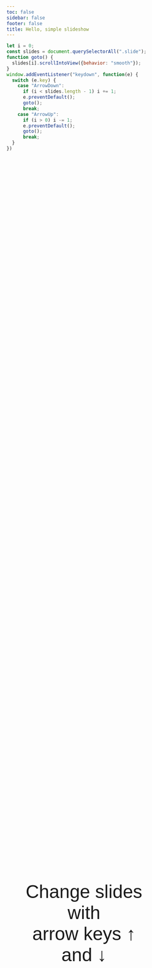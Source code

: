 ```yaml
---
toc: false
sidebar: false
footer: false
title: Hello, simple slideshow
---
```


```js
let i = 0;
const slides = document.querySelectorAll(".slide");
function goto() {
  slides[i].scrollIntoView({behavior: "smooth"});
}
window.addEventListener("keydown", function(e) {
  switch (e.key) {
    case "ArrowDown":
      if (i < slides.length - 1) i += 1;
      e.preventDefault();
      goto();
      break;
    case "ArrowUp":
      if (i > 0) i -= 1;
      e.preventDefault();
      goto();
      break;
  }
})
```

<div class="slide">
    Change slides with<br/>arrow keys ↑ and ↓
</div>

<div class="slide">
    Looks like you figured out<br/>the down key
</div>

<div class="slide">
    That’s it for now!
    <small><a href="https://github.com/tophtucker/tophtown/blob/main/src/slides.md">Source</a></small>
</div>


<style>
* {
    box-sizing: border-box;
}
#observablehq-center,
#observablehq-main {
    margin: 0;
}
html, body, main {
    width: 100%;
    height: 100%;
    overflow: hidden;
}
.slide {
    height: 100vh;
    font-family: sans-serif;
    padding: 3vw;
    display: flex;
    flex-direction: column;
    gap: 1rem;
    align-items: center;
    justify-content: center;
    text-align: center;
    font-size: 5vw;
}
</style>
